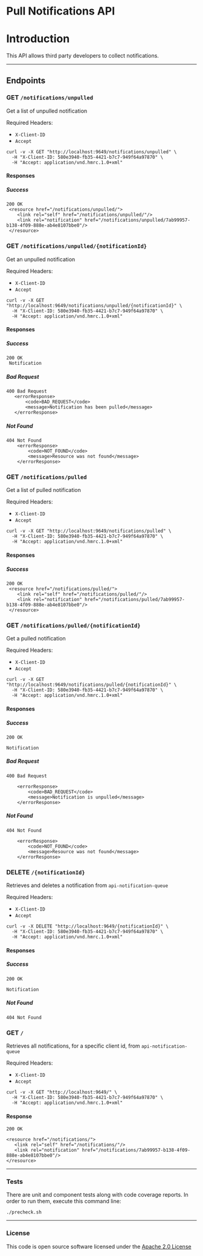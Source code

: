 # Pull Notifications API

# Introduction
This API allows third party developers to collect notifications.

---

## Endpoints

### GET `/notifications/unpulled`

Get a list of unpulled notification

Required Headers:
  - `X-Client-ID`
  - `Accept`

```
curl -v -X GET "http://localhost:9649/notifications/unpulled" \
  -H "X-Client-ID: 580e3940-fb35-4421-b7c7-949f64a97870" \
  -H "Accept: application/vnd.hmrc.1.0+xml"
```

#### Responses
##### Success
```
200 OK
 <resource href="/notifications/unpulled/">
    <link rel="self" href="/notifications/unpulled/"/>
    <link rel="notification" href="/notifications/unpulled/7ab99957-b138-4f09-888e-ab4e8107bbe0"/>
 </resource>
```

### GET `/notifications/unpulled/{notificationId}`

Get an unpulled notification

Required Headers:
  - `X-Client-ID`
  - `Accept`

```
curl -v -X GET "http://localhost:9649/notifications/unpulled/{notificationId}" \
  -H "X-Client-ID: 580e3940-fb35-4421-b7c7-949f64a97870" \
  -H "Accept: application/vnd.hmrc.1.0+xml"
```

#### Responses
##### Success
```
200 OK
 Notification
```

##### Bad Request
 ```
400 Bad Request
    <errorResponse>
        <code>BAD_REQUEST</code>
        <message>Notification has been pulled</message>
    </errorResponse>
```

##### Not Found
```
404 Not Found
    <errorResponse>
        <code>NOT_FOUND</code>
        <message>Resource was not found</message>
    </errorResponse>
```

### GET `/notifications/pulled`

Get a list of pulled notification

Required Headers:
  - `X-Client-ID`
  - `Accept`

```
curl -v -X GET "http://localhost:9649/notifications/pulled" \
  -H "X-Client-ID: 580e3940-fb35-4421-b7c7-949f64a97870" \
  -H "Accept: application/vnd.hmrc.1.0+xml"
```

#### Responses
##### Success
```
200 OK
 <resource href="/notifications/pulled/">
    <link rel="self" href="/notifications/pulled/"/>
    <link rel="notification" href="/notifications/pulled/7ab99957-b138-4f09-888e-ab4e8107bbe0"/>
 </resource>
```

### GET `/notifications/pulled/{notificationId}`

Get a pulled notification

Required Headers:
  - `X-Client-ID`
  - `Accept`

```
curl -v -X GET "http://localhost:9649/notifications/pulled/{notificationId}" \
  -H "X-Client-ID: 580e3940-fb35-4421-b7c7-949f64a97870" \
  -H "Accept: application/vnd.hmrc.1.0+xml"
```

#### Responses
##### Success
```
200 OK

Notification 
```

##### Bad Request

```
400 Bad Request

    <errorResponse>
        <code>BAD_REQUEST</code>
        <message>Notification is unpulled</message>
    </errorResponse>
```

##### Not Found

```
404 Not Found

    <errorResponse>
        <code>NOT_FOUND</code>
        <message>Resource was not found</message>
    </errorResponse>
```

### DELETE `/{notificationId}`

Retrieves and deletes a notification from `api-notification-queue`

Required Headers:
  - `X-Client-ID`
  - `Accept`

```
curl -v -X DELETE "http://localhost:9649/{notificationId}" \
  -H "X-Client-ID: 580e3940-fb35-4421-b7c7-949f64a97870" \
  -H "Accept: application/vnd.hmrc.1.0+xml"
```

#### Responses

##### Success
```
200 OK

Notification
```

##### Not Found

`404 Not Found`

### GET `/`

Retrieves all notifications, for a specific client id, from `api-notification-queue`

Required Headers:
  - `X-Client-ID`
  - `Accept`

```
curl -v -X GET "http://localhost:9649/" \
  -H "X-Client-ID: 580e3940-fb35-4421-b7c7-949f64a97870" \
  -H "Accept: application/vnd.hmrc.1.0+xml"
```

#### Response
```
200 OK

<resource href="/notifications/">
   <link rel="self" href="/notifications/"/>
   <link rel="notification" href="/notifications/7ab99957-b138-4f09-888e-ab4e8107bbe0"/>
</resource>
```

---

### Tests
There are unit and component tests along with code coverage reports.
In order to run them, execute this command line:
```
./precheck.sh
```

---

### License

This code is open source software licensed under the [Apache 2.0 License]("http://www.apache.org/licenses/LICENSE-2.0.html")
